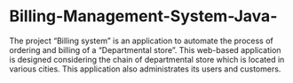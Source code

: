 # Billing-Management-System-Java-
The project “Billing system” is an application to automate the process of ordering and billing of a “Departmental store”. This web-based application is designed considering the chain of departmental store which is located in various cities. This application also administrates its users and customers.
